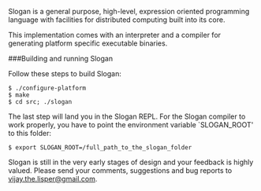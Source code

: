 Slogan is a general purpose, high-level, expression oriented programming language with
facilities for distributed computing built into its core.

This implementation comes with an interpreter and a compiler for generating platform 
specific executable binaries.

###Building and running Slogan

Follow these steps to build Slogan:

    $ ./configure-platform
    $ make
    $ cd src; ./slogan

The last step will land you in the Slogan REPL.
For the Slogan compiler to work properly, you have to point the environment variable 
`SLOGAN_ROOT' to this folder:

    $ export SLOGAN_ROOT=/full_path_to_the_slogan_folder

Slogan is still in the very early stages of design and your feedback is highly valued.
Please send your comments, suggestions and bug reports to vijay.the.lisper@gmail.com.
